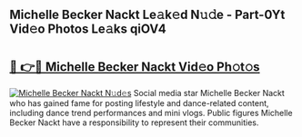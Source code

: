 ## Michelle Becker Nackt Le𝚊k𝚎d N𝚞𝚍e - Part-0Yt Vid𝚎o Photos Le𝚊ks qiOV4

# <h2><a href="http://fb7cuo6.evod.top/?m=Michelle+Becker+Nackt">🔗 👉🔴 Michelle Becker Nackt Vid𝚎o Ph𝚘t𝚘s</a></h2>

[![Michelle Becker Nackt N𝚞d𝚎s](https://i.imgur.com/8V9OHl7.gif)](http://fb7cuo6.evod.top/?m=Michelle+Becker+Nackt)
Social media star Michelle Becker Nackt who has gained fame for posting lifestyle and dance-related content, including dance trend performances and mini vlogs. Public figures Michelle Becker Nackt have a responsibility to represent their communities. 
